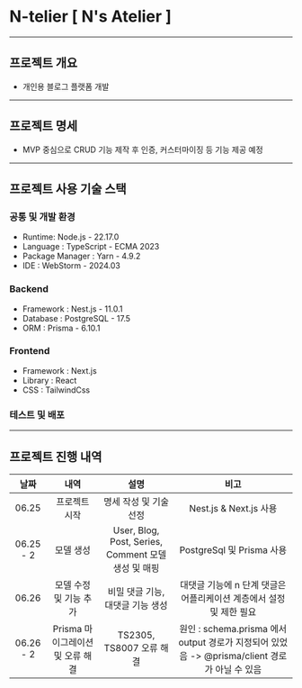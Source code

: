 # N-telier [ N's Atelier ]

---

## 프로젝트 개요
- 개인용 블로그 플랫폼 개발
---

## 프로젝트 명세
- MVP 중심으로 CRUD 기능 제작 후 인증, 커스터마이징 등 기능 제공 예정

---

## 프로젝트 사용 기술 스택
### 공통 및 개발 환경
- Runtime: Node.js - 22.17.0
- Language : TypeScript - ECMA 2023
- Package Manager : Yarn - 4.9.2
- IDE : WebStorm - 2024.03

### Backend
- Framework : Nest.js - 11.0.1
- Database : PostgreSQL - 17.5
- ORM : Prisma - 6.10.1

### Frontend
- Framework : Next.js
- Library : React
- CSS : TailwindCss

### 테스트 및 배포

---

## 프로젝트 진행 내역
|    날짜     |          내역           |                      설명                      |                                   비고                                    |
|:---------:|:---------------------:|:--------------------------------------------:|:-----------------------------------------------------------------------:|
|   06.25   |        프로젝트 시작        |                명세 작성 및 기술 선정                 |                          Nest.js & Next.js 사용                           |
| 06.25 - 2 |         모델 생성         | User, Blog, Post, Series, Comment 모델 생성 및 매핑 |                         PostgreSql 및 Prisma 사용                          |
|   06.26   |     모델 수정 및 기능 추가     |             비밀 댓글 기능, 대댓글 기능 생성              |                대댓글 기능에 n 단계 댓글은 어플리케이션 계층에서 설정 및 제한 필요                  |
| 06.26 - 2 | Prisma 마이그레이션 및 오류 해결 |             TS2305, TS8007 오류 해결             | 원인 : schema.prisma 에서 output 경로가 지정되어 있었음 -> @prisma/client 경로가 아닐 수 있음 |
